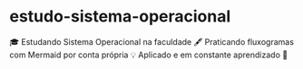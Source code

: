 # estudo-sistema-operacional
🎓 Estudando Sistema Operacional na faculdade   🖋️ Praticando fluxogramas com Mermaid por conta própria   💡 Aplicado e em constante aprendizado 🚀
